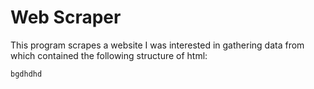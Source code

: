 <h1>Web Scraper</h1>

<p>
  This program scrapes a website I was interested in gathering data from which contained the following structure of html:
</p>


```
bgdhdhd
```
